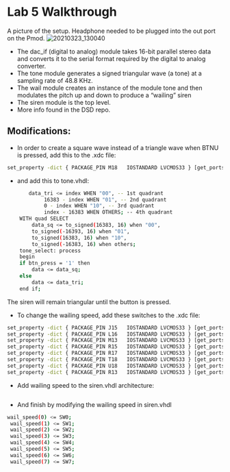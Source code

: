 # Lab 5 Walkthrough

A picture of the setup. Headphone needed to be plugged into the out port on the Pmod.
![20210323_130040](https://user-images.githubusercontent.com/32800667/112514276-865a1600-8d6b-11eb-9946-50a856410e7b.jpg)


* The dac_if (digital to analog) module takes 16-bit parallel stereo data and converts it to the serial format required by the digital to analog converter.
* The tone module generates a signed triangular wave (a tone) at a sampling rate of 48.8 KHz.
* The wail module creates an instance of the module tone and then modulates the pitch up and down to produce a “wailing” siren
* The siren module is the top level.
* More info found in the DSD repo.

## Modifications:
* In order to create a square wave instead of a triangle wave when BTNU is pressed, add this to the .xdc file:
```sh 
set_property -dict { PACKAGE_PIN M18   IOSTANDARD LVCMOS33 } [get_ports { BTN0 }]; 
```
* and add this to tone.vhdl:
```sh WITH quad SELECT
	   data_tri <= index WHEN "00", -- 1st quadrant
	        16383 - index WHEN "01", -- 2nd quadrant
	        0 - index WHEN "10", -- 3rd quadrant
	        index - 16383 WHEN OTHERS; -- 4th quadrant
	WITH quad SELECT
        data_sq <= to_signed(16383, 16) when "00", 
        to_signed(-16393, 16) when "01",
        to_signed(16383, 16) when "10", 
        to_signed(-16383, 16) when others;
    tone_select: process
    begin
    if btn_press = '1' then
        data <= data_sq;
    else 
        data <= data_tri;
    end if; 
```
    
The siren will remain triangular until the button is pressed.

* To change the wailing speed, add these switches to the .xdc file:
```sh 
set_property -dict { PACKAGE_PIN J15   IOSTANDARD LVCMOS33 } [get_ports { SW0 }]; #IO_L24N_T3_RS0_15 Sch=sw[0]
set_property -dict { PACKAGE_PIN L16   IOSTANDARD LVCMOS33 } [get_ports { SW1 }]; #IO_L3N_T0_DQS_EMCCLK_14 Sch=sw[1]
set_property -dict { PACKAGE_PIN M13   IOSTANDARD LVCMOS33 } [get_ports { SW2 }]; #IO_L6N_T0_D08_VREF_14 Sch=sw[2]
set_property -dict { PACKAGE_PIN R15   IOSTANDARD LVCMOS33 } [get_ports { SW3 }]; #IO_L13N_T2_MRCC_14 Sch=sw[3]
set_property -dict { PACKAGE_PIN R17   IOSTANDARD LVCMOS33 } [get_ports { SW4 }]; #IO_L12N_T1_MRCC_14 Sch=sw[4]
set_property -dict { PACKAGE_PIN T18   IOSTANDARD LVCMOS33 } [get_ports { SW5 }]; #IO_L7N_T1_D10_14 Sch=sw[5]
set_property -dict { PACKAGE_PIN U18   IOSTANDARD LVCMOS33 } [get_ports { SW6 }]; #IO_L17N_T2_A13_D29_14 Sch=sw[6]
set_property -dict { PACKAGE_PIN R13   IOSTANDARD LVCMOS33 } [get_ports { SW7 }]; #IO_L5N_T0_D07_14 Sch=sw[7] 
```

* Add wailing speed to the siren.vhdl architecture:

```signal wail_speed: UNSIGNED (7 downto 0) := to_unsigned (8, 8); -- sets wailing speed 
```
* And finish by modifying the wailing speed in siren.vhdl
```sh 
wail_speed(0) <= SW0;
 wail_speed(1) <= SW1;
 wail_speed(2) <= SW2;
 wail_speed(3) <= SW3;
 wail_speed(4) <= SW4;
 wail_speed(5) <= SW5;
 wail_speed(6) <= SW6;
 wail_speed(7) <= SW7;
```
 
 
